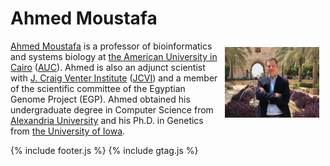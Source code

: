 # Ahmed Moustafa

<img src="images/AhmedMoustafa.jpg" align="right" width="30%" title="Ahmed Moustafa" alt="Ahmed Moustafa" style="padding: 10px; border:5px">

[Ahmed Moustafa](https://ahmedmoustafa.com) is a professor of bioinformatics and systems biology at [the American University in Cairo](https://www.aucegypt.edu/) ([AUC](https://www.aucegypt.edu/)). Ahmed is also an adjunct scientist with [J. Craig Venter Institute](https://www.jcvi.org/) ([JCVI](https://www.jcvi.org/)) and a member of the scientific committee of the Egyptian Genome Project (EGP). Ahmed obtained his undergraduate degree in Computer Science from [Alexandria University](https://www.alexu.edu.eg/index.php/en/) and his Ph.D. in Genetics from [the University of Iowa](https://uiowa.edu/).

[<i class="fab fa-github fa-2x"></i>](https://github.com/ahmedmoustafa)
[<i class="fab fa-twitter fa-2x"></i>](https://www.twitter.com/ahmedmoustafa)
[<i class="fab fa-researchgate fa-2x"></i>](https://www.researchgate.net/profile/Ahmed_Moustafa)


{% include footer.js %}
{% include gtag.js %}

